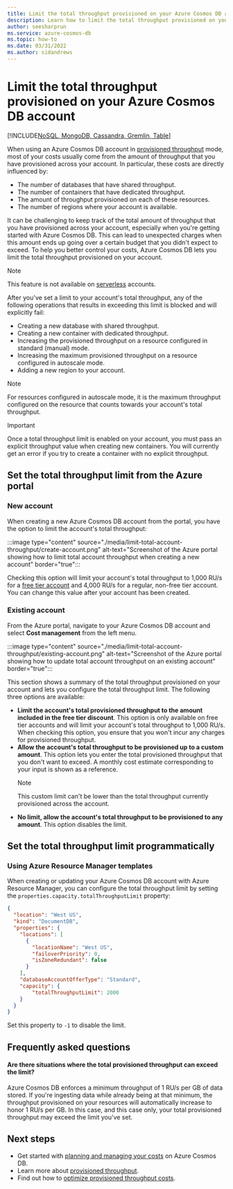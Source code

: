 ```yaml
---
title: Limit the total throughput provisioned on your Azure Cosmos DB account
description: Learn how to limit the total throughput provisioned on your Azure Cosmos DB account
author: seesharprun
ms.service: azure-cosmos-db
ms.topic: how-to
ms.date: 03/31/2022
ms.author: sidandrews
---
```


# Limit the total throughput provisioned on your Azure Cosmos DB account
[!INCLUDE[NoSQL, MongoDB, Cassandra, Gremlin, Table](includes/appliesto-nosql-mongodb-cassandra-gremlin-table.md)]

When using an Azure Cosmos DB account in [provisioned throughput](./set-throughput.md) mode, most of your costs usually come from the amount of throughput that you have provisioned across your account. In particular, these costs are directly influenced by:

- The number of databases that have shared throughput.
- The number of containers that have dedicated throughput.
- The amount of throughput provisioned on each of these resources.
- The number of regions where your account is available.

It can be challenging to keep track of the total amount of throughput that you have provisioned across your account, especially when you're getting started with Azure Cosmos DB. This can lead to unexpected charges when this amount ends up going over a certain budget that you didn't expect to exceed. To help you better control your costs, Azure Cosmos DB lets you limit the total throughput provisioned on your account.

> [!NOTE]
> This feature is not available on [serverless](./serverless.md) accounts.

After you've set a limit to your account's total throughput, any of the following operations that results in exceeding this limit is blocked and will explicitly fail:

- Creating a new database with shared throughput.
- Creating a new container with dedicated throughput.
- Increasing the provisioned throughput on a resource configured in standard (manual) mode.
- Increasing the maximum provisioned throughput on a resource configured in autoscale mode.
- Adding a new region to your account.

> [!NOTE]
> For resources configured in autoscale mode, it is the maximum throughput configured on the resource that counts towards your account's total throughput.

> [!IMPORTANT]
> Once a total throughput limit is enabled on your account, you must pass an explicit throughput value when creating new containers. You will currently get an error if you try to create a container with no explicit throughput.

## Set the total throughput limit from the Azure portal

### New account

When creating a new Azure Cosmos DB account from the portal, you have the option to limit the account's total throughput:

:::image type="content" source="./media/limit-total-account-throughput/create-account.png" alt-text="Screenshot of the Azure portal showing how to limit total account throughput when creating a new account" border="true":::

Checking this option will limit your account's total throughput to 1,000 RU/s for a [free tier account](free-tier.md) and 4,000 RU/s for a regular, non-free tier account. You can change this value after your account has been created.

### Existing account

From the Azure portal, navigate to your Azure Cosmos DB account and select **Cost management** from the left menu.

:::image type="content" source="./media/limit-total-account-throughput/existing-account.png" alt-text="Screenshot of the Azure portal showing how to update total account throughput on an existing account" border="true":::

This section shows a summary of the total throughput provisioned on your account and lets you configure the total throughput limit. The following three options are available:

- **Limit the account's total provisioned throughput to the amount included in the free tier discount**. This option is only available on free tier accounts and will limit your account's total throughput to 1,000 RU/s. When checking this option, you ensure that you won't incur any charges for provisioned throughput.
- **Allow the account's total throughput to be provisioned up to a custom amount**. This option lets you enter the total provisioned throughput that you don't want to exceed. A monthly cost estimate corresponding to your input is shown as a reference.
  > [!NOTE]
  > This custom limit can't be lower than the total throughput currently provisioned across the account.
- **No limit, allow the account's total throughput to be provisioned to any amount**. This option disables the limit.

## Set the total throughput limit programmatically

### Using Azure Resource Manager templates

When creating or updating your Azure Cosmos DB account with Azure Resource Manager, you can configure the total throughput limit by setting the `properties.capacity.totalThroughputLimit` property:

```json
{
  "location": "West US",
  "kind": "DocumentDB",
  "properties": {
    "locations": [
      {
        "locationName": "West US",
        "failoverPriority": 0,
        "isZoneRedundant": false
      }
    ],
    "databaseAccountOfferType": "Standard",
    "capacity": {
        "totalThroughputLimit": 2000
    }
  }
}
```

Set this property to `-1` to disable the limit.

## Frequently asked questions

#### Are there situations where the total provisioned throughput can exceed the limit?

Azure Cosmos DB enforces a minimum throughput of 1 RU/s per GB of data stored. If you're ingesting data while already being at that minimum, the throughput provisioned on your resources will automatically increase to honor 1 RU/s per GB. In this case, and this case only, your total provisioned throughput may exceed the limit you've set.

## Next steps

- Get started with [planning and managing your costs](./plan-manage-costs.md) on Azure Cosmos DB.
- Learn more about [provisioned throughput](./set-throughput.md).
- Find out how to [optimize provisioned throughput costs](./optimize-cost-throughput.md).
